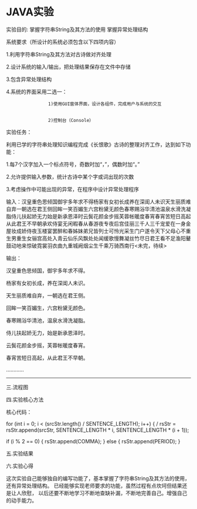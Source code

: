 # JAVA实验


实验目的: 掌握字符串String及其方法的使用 掌握异常处理结构



系统要求（所设计的系统必须包含以下四项内容）

1.利用字符串String及其方法对古诗做对齐处理


2.设计系统的输入/输出，把处理结果保存在文件中存储


3.包含异常处理结构


4.系统的界面采用二选一：


                    1)使用GUI窗体界面，设计各组件，完成用户与系统的交互


                    2)控制台（Console）



实验任务：


利用已学的字符串处理知识编程完成《长恨歌》古诗的整理对齐工作，达到如下功能：


1.每7个汉字加入一个标点符号，奇数时加“，”，偶数时加“。”


2.允许提供输入参数，统计古诗中某个字或词出现的次数


3.考虑操作中可能出现的异常，在程序中设计异常处理程序




输入：汉皇重色思倾国御宇多年求不得杨家有女初长成养在深闺人未识天生丽质难自弃一朝选在君王侧回眸一笑百媚生六宫粉黛无颜色春寒赐浴华清池温泉水滑洗凝脂侍儿扶起娇无力始是新承恩泽时云鬓花颜金步摇芙蓉帐暖度春宵春宵苦短日高起从此君王不早朝承欢侍宴无闲暇春从春游夜专夜后宫佳丽三千人三千宠爱在一身金屋妆成娇侍夜玉楼宴罢醉和春姊妹弟兄皆列士可怜光采生门户遂令天下父母心不重生男重生女骊宫高处入青云仙乐风飘处处闻缓歌慢舞凝丝竹尽日君王看不足渔阳鼙鼓动地来惊破霓裳羽衣曲九重城阙烟尘生千乘万骑西南行<未完，待续>  


输出：  


汉皇重色思倾国，御宇多年求不得。  

杨家有女初长成，养在深闺人未识。  

天生丽质难自弃，一朝选在君王侧。  

回眸一笑百媚生，六宫粉黛无颜色。  

春寒赐浴华清池，温泉水滑洗凝脂。  

侍儿扶起娇无力，始是新承恩泽时。  

云鬓花颜金步摇，芙蓉帐暖度春宵。  

春宵苦短日高起，从此君王不早朝。  

…………
*****


三.流程图   


四.实验核心方法


核心代码：


 for (int i = 0; i < (srcStr.length() / SENTENCE_LENGTH); i++) {
   /
   rsStr = rsStr.append(srcStr, SENTENCE_LENGTH * i, SENTENCE_LENGTH * (i + 1));
  
   if (i % 2 == 0) {
    rsStr.append(COMMA);
   } else { 
    rsStr.append(PERIOD);
   }
   

五.实验结果


六.实验心得


 这次实验自己能够独自的编写功能了，基本掌握了字符串String及其方法的使用，还有异常处理结构。
 已经能够实现老师要求的功能，虽然过程有点坎坷但结果还是让人欣慰，
 以后还要不断地学习不断地查缺补漏，不断地完善自己。增强自己的动手能力。
  
